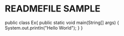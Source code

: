 # READMEFILE SAMPLE
public class Ex{
	public static void main(String[] args)
	{
		System.out.println("Hello World");
	}
}
